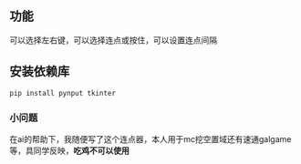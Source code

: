 ## 功能

可以选择左右键，可以选择连点或按住，可以设置连点间隔

## 安装依赖库
```
pip install pynput tkinter
```

### 小问题
在ai的帮助下，我随便写了这个连点器，本人用于mc挖空置域还有速通galgame等，具同学反映，**吃鸡不可以使用**



